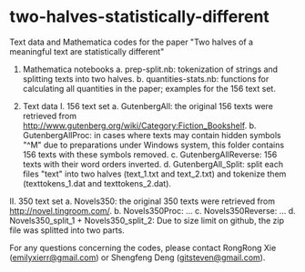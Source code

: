 # two-halves-statistically-different
Text data and Mathematica codes for the paper "Two halves of a meaningful text are statistically different"

1. Mathematica notebooks
  a. prep-split.nb: tokenization of strings and splitting texts into two halves.
  b. quantities-stats.nb: functions for calculating all quantities in the paper; examples for the 156 text set.
  
  
2. Text data
  I. 156 text set
    a. GutenbergAll: the original 156 texts were retrieved from http://www.gutenberg.org/wiki/Category:Fiction_Bookshelf.
    b. GutenbergAllProc: in cases where texts may contain hidden symbols "^M" due to preparations under Windows system, this folder contains 156 texts with these symbols removed.
    c. GutenbergAllReverse: 156 texts with their word orders inverted.
    d. GutenbergAll_Split: split each files "text" into two halves (text_1.txt and text_2.txt) and tokenize them (texttokens_1.dat and texttokens_2.dat).
    
   
  II. 350 text set
    a. Novels350: the original 350 texts were retrieved from http://novel.tingroom.com/.
    b. Novels350Proc: ...
    c. Novels350Reverse: ...
    d. Novels350_split_1 + Novels350_split_2: Due to size limit on github, the zip file was splitted into two parts.


For any questions concerning the codes, please contact RongRong Xie (emilyxierr@gmail.com) or Shengfeng Deng (gitsteven@gmail.com).
